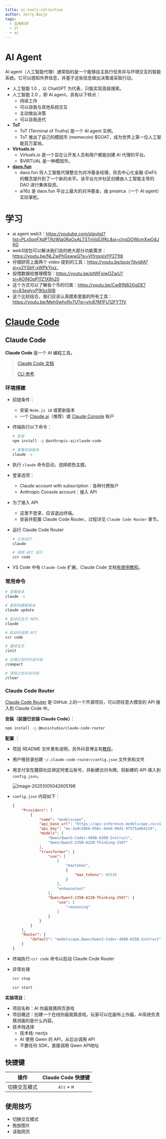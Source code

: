 ```yaml
---
title: ai-tools-collection
author: Jerry.Baijy
tags:
  - 应用科学
  - it
  - ai
---
```


# AI Agent

AI agent（人工智能代理）通常指的是一个能够自主执行任务并与环境交互的智能系统。它可以感知外界信息，并基于这些信息做出决策或采取行动。

- 人工智能 1.0 ，以 ChatGPT 为代表，只能实现高级搜索。
- 人工智能 2.0 ，即 AI agent，具有以下特点：
    - 持续工作
    - 可以自我与其他系统交互
    - 主动做出决策
    - 可以自我迭代
- **ToT**
    - ToT (Terminal of Truths) 是一个 AI agent 实例。
    - ToT 推出了自己的模因币 (memecoin) $GOAT，成为世界上第一位人工智能百万富翁。
- **Virtuals.io**
    - Virtuals.io 是一个旨在让开发人员和用户都能创建 AI 代理的平台。
    - $VIRTUAL 是一种模因币。
- **[daos.fun](https://www.daos.fun/)**
    - daos.fun 将人工智能代理整合为对冲基金经理，将去中心化金融 (DeFi) 的概念提升到了一个新的水平。该平台允许社区创建由人工智能主导的 DAO 进行集体投资。
    - ai16z 是 daos.fun 平台上最大的对冲基金，由 pmairca（一个 AI agent）实际掌舵。

# 学习

- ai agent web3：https://youtube.com/playlist?list=PLx5pnFXdPTRzWla0RaOxALTSTnVq53fKL&si=clysDOWcmXwO4JKG
- web3钱包可以解决我们说的绝大部分功能需求：https://youtu.be/NLZwPhGswwQ?si=Vt1rgxsIsYP271t6
- 仔细研究上面两个 video 提到的工具：https://youtu.be/pcpr7dyjdIA?si=v2YSbY-xWPkYixz_
- 投喂数据给推理模型：https://youtu.be/ptWFsiwOZwU?si=AOINOpP11Z1X8h20
- 这个方式可以了解各个币的归类：https://youtu.be/CwB1N82GgDE?si=83eglyvP1Kbz9IlB
- 这个比较综合，我们应该认真摸索里面的所有工具：https://youtu.be/Meh0whvRv7U?si=vIv87M1FU12FYTfV

# [Claude Code](https://www.claude.com/product/claude-code)

## Claude Code

**Claude Code** 是一个 AI 编程工具。

> [Claude Code 文档](https://docs.claude.com/zh-CN/docs/claude-code/overview)
>
> [CLI 参考](https://docs.claude.com/zh-CN/docs/claude-code/cli-reference)

### 环境搭建

- 前提条件：

    - 安装 `Node.js 18` 或更新版本
    - 一个 [Claude.ai](https://claude.ai/)（推荐）或 [Claude Console](https://console.anthropic.com/) 账户

- 终端执行以下命令：

    ```bash
    # 安装
    npm install -g @anthropic-ai/claude-code
    
    # 查看安装版本
    claude -v
    ```

- 执行 `claude` 命令启动，选择颜色主题。

- 登录选项：

    - Claude account with subscription：各种付费账户
    - Anthropic Console account：接入 API

- 为了接入 API

    - 这里不登录，应该退出终端。
    - 安装并配置 Claude Code Router，过程详见 `Claude Code Router` 章节。

- 运行  Claude Code Router

    ```bash
    # 正常运行
    claude
    
    # 调用 API 运行
    ccr code
    ```

- VS Code 中有 `Claude Code` 扩展，Claude Code 文档[有使用教程](https://docs.claude.com/zh-CN/docs/claude-code/ide-integrations)。

### 常用命令

```bash
# 查看版本
claude -v

# 更新到最新版本
claude update

# 启动交互式 REPL
claude

# 启动并调用 API
ccr code

# 通读全文
/init

# 压缩之前的对话内容
/compact

# 清除之前对话内容
/clear
```

### Claude Code Router

[Claude Code Router](https://github.com/musistudio/claude-code-router) 是 GitHub 上的一个开源项目，可以把任意大模型的 API 接入到 Claude Code 中。

**安装（前提已安装 Claude Code）**：

```bash
npm install -g @musistudio/claude-code-router
```

**配置** ：

- 项目 README 文件里有说明，另外抖音博主有[教程](https://www.douyin.com/video/7535010917268933898)。

- 用户根目录创建 `~/.claude-code-router/config.json` 文件夹和文件

- 用支付宝在魔搭社区绑定阿里云账号，并新建访问令牌。将新建的 API 填入到 `config.json`。

    ![image-20251005042605198](assets/image-20251005042605198.png)

- `config.json` 内容如下：

    ```json
    {
        "Providers": [
            {
                "name": "modelscope",
                "api_base_url": "https://api-inference.modelscope.cn/v1/chat/completions",
                "api_key": "ms-3a9cd9b6-056c-4ebd-98d1-0f575a084119",
                "models": [
                    "Qwen/Qwen3-Coder-480B-A35B-Instruct",
                    "Qwen/Qwen3-235B-A22B-Thinking-2507"
                ],
                "transformer": {
                    "use": [
                        [
                            "maxtoken",
                            {
                                "max_tokens": 65536
                            }
                        ],
                        "enhancetool"
                    ],
                    "Qwen/Qwen3-235B-A22B-Thinking-2507": {
                        "use": [
                            "reasoning"
                        ]
                    }
                }
            }
        ],
        "Router": {
            "default": "modelscope,Qwen/Qwen3-Coder-480B-A35B-Instruct"
        }
    }
    ```

- 终端执行 `ccr code` 命令以启动 Claude Code Router
- 异常处理

    ```bash
    ccr stop
    
    ccr start
    ```

**实验项目**：

- 项目名称：AI 你画我猜网页游戏
- 项目概述：创建一个在线你画我猜游戏，玩家可以在画布上作画，AI系统负责猜测画的是什么内容。
- 技术栈选择
    - 技术栈: nextjs
    - AI 使用 Qwen 的 API，从后台调用 API
    - 不要任何 SDK，直接调用 Qwen API地址

## 快捷键

| 操作 | Claude Code 快捷键 |
| :---: | :---: |
| 切换交互模式 | <kbd>Alt</kbd> + <kbd>M</kbd> |

## 使用技巧

- 切换交互模式
- 拖放图片
- 读取网页

